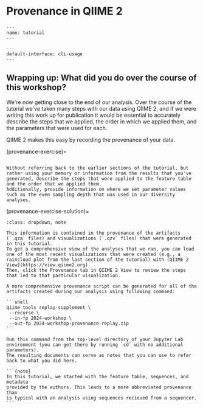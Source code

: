 # Provenance in QIIME 2

```{usage-scope}
---
name: tutorial
---
```

```{usage-selector}
---
default-interface: cli-usage
---
```

## Wrapping up: What did you do over the course of this workshop?

We're now getting close to the end of our analysis.
Over the course of the tutorial we've taken many steps with our data using QIIME 2, and if we were writing this work up for publication it would be essential to accurately describe the steps that we applied, the order in which we applied them, and the parameters that were used for each.

QIIME 2 makes this easy by recording the provenance of your data.

(provenance-exercise)=
```{note}

Without referring back to the earlier sections of the tutorial, but rather using your memory or information from the results that you've generated, describe the steps that were applied to the feature table and the order that we applied them.
Additionally, provide information on where we set parameter values such as the even sampling depth that was used in our diversity analyses.
```

(provenance-exercise-solution)=
````{admonition} Solution
:class: dropdown, note

This information is contained in the provenance of the artifacts (`.qza` files) and visualizations (`.qzv` files) that were generated in this tutorial.
To get a comprehensive view of the analyses that we ran, you can load one of the most recent visualizations that were created (e.g., a raincloud plot from the last section of the tutorial) with [QIIME 2 View](https://view.qiime2.org).
Then, click the Provenance tab in QIIME 2 View to review the steps that led to that particular visualization.

A more comprehensive provenance script can be generated for all of the artifacts created during our analysis using following command:

```shell
qiime tools replay-supplement \
 --recurse \
 --in-fp 2024-workshop \
 --out-fp 2024-workshop-provenance-replay.zip
```

Run this command from the top-level directory of your Jupyter Lab environment (you can get there by running `cd` with no additional parameters).
The resulting documents can serve as notes that you can use to refer back to what you did here.

```{note}
In this tutorial, we started with the feature table, sequences, and metadata
provided by the authors. This leads to a more abbreviated provenance than
is typical with an analysis using sequences recieved from a sequencer.
```
````

